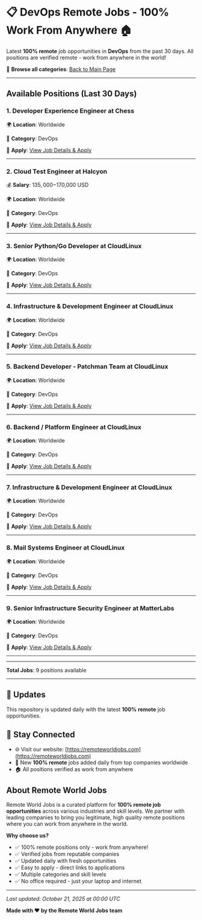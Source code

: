 # 📋 DevOps Remote Jobs - 100% Work From Anywhere 🏠

Latest **100% remote** job opportunities in **DevOps** from the past 30 days. All positions are verified remote - work from anywhere in the world!

🔗 **Browse all categories**: [Back to Main Page](README.md)

---

## Available Positions (Last 30 Days)

### 1. Developer Experience Engineer at Chess

🌍 **Location**: Worldwide

📍 **Category**: DevOps

🔗 **Apply**: [View Job Details & Apply](https://remoteworldjobs.com/developer-experience-engineer-chess)

---

### 2. Cloud Test Engineer at Halcyon

💰 **Salary**: $135,000-$170,000 USD

🌍 **Location**: Worldwide

📍 **Category**: DevOps

🔗 **Apply**: [View Job Details & Apply](https://remoteworldjobs.com/cloud-test-engineer-halcyon)

---

### 3. Senior Python/Go Developer at CloudLinux

🌍 **Location**: Worldwide

📍 **Category**: DevOps

🔗 **Apply**: [View Job Details & Apply](https://remoteworldjobs.com/senior-python-go-developer-cloudlinux)

---

### 4. Infrastructure & Development Engineer at CloudLinux

🌍 **Location**: Worldwide

📍 **Category**: DevOps

🔗 **Apply**: [View Job Details & Apply](https://remoteworldjobs.com/infrastructure-development-engineer-worldwide-cloudlinux)

---

### 5. Backend Developer - Patchman Team at CloudLinux

🌍 **Location**: Worldwide

📍 **Category**: DevOps

🔗 **Apply**: [View Job Details & Apply](https://remoteworldjobs.com/backend-developer-patchman-team-cloudlinux)

---

### 6. Backend / Platform Engineer at CloudLinux

🌍 **Location**: Worldwide

📍 **Category**: DevOps

🔗 **Apply**: [View Job Details & Apply](https://remoteworldjobs.com/backend-platform-engineer-cloudlinux)

---

### 7. Infrastructure & Development Engineer at CloudLinux

🌍 **Location**: Worldwide

📍 **Category**: DevOps

🔗 **Apply**: [View Job Details & Apply](https://remoteworldjobs.com/infrastructure-development-engineer-cloudlinux)

---

### 8. Mail Systems Engineer at CloudLinux

🌍 **Location**: Worldwide

📍 **Category**: DevOps

🔗 **Apply**: [View Job Details & Apply](https://remoteworldjobs.com/mail-systems-engineer-cloudlinux)

---

### 9. Senior Infrastructure Security Engineer at MatterLabs

🌍 **Location**: Worldwide

📍 **Category**: DevOps

🔗 **Apply**: [View Job Details & Apply](https://remoteworldjobs.com/senior-infrastructure-security-engineer-matterlabs)

---


---

**Total Jobs**: 9 positions available

---

## 🔄 Updates

This repository is updated daily with the latest **100% remote** job opportunities.

## 📧 Stay Connected

- 🌐 Visit our website: [https://remoteworldjobs.com](https://remoteworldjobs.com)
- 💼 New **100% remote** jobs added daily from top companies worldwide
- 🏠 All positions verified as work from anywhere

## About Remote World Jobs

Remote World Jobs is a curated platform for **100% remote job opportunities** across various industries and skill levels. We partner with leading companies to bring you legitimate, high quality remote positions where you can work from anywhere in the world.

**Why choose us?**
- ✅ 100% remote positions only - work from anywhere!
- ✅ Verified jobs from reputable companies
- ✅ Updated daily with fresh opportunities
- ✅ Easy to apply - direct links to applications
- ✅ Multiple categories and skill levels
- ✅ No office required - just your laptop and internet

---

_Last updated: October 21, 2025 at 00:00 UTC_

**Made with ❤️ by the Remote World Jobs team**

